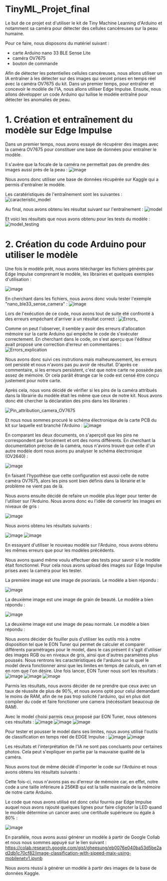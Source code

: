 # TinyML_Projet_final

Le but de ce projet est d'utiliser le kit de Tiny Machine Learning d'Arduino et notamment sa caméra pour détecter des cellules cancéreuses sur la peau humaine.

Pour ce faire, nous disposons du matériel suivant :
  - carte Arduino nano 33 BLE Sense Lite
  - caméra OV7675 
  - bouton de commande

Afin de détecter les potentielles cellules cancéreuses, nous allons utiliser un IA entraîner à les détecter sur des images qui seront prises en temps réel avec la caméra OV7675 du kit. Dans un premier temps, pour entraîner et concevoir le modèle de l'IA, nous allons utiliser Edge Impulse. Ensuite, nous allons développer un code Arduino qui tuilise le modèle entraîné pour détecter les anomalies de peau. 

# 1. Création et entraînement du modèle sur Edge Impulse

Dans un premier temps, nous avons essayé de récupérer des images avec la caméra OV7675 pour constituer une base de données pour entraîner le modèle. 

Il s'avère que la focale de la caméra ne permettait pas de prendre des images aussi près de la peau :
![image](https://user-images.githubusercontent.com/92917769/216774862-c42121de-5788-42d9-b48d-96cd29c23446.png)

Nous avons donc utiliser une base de données récupérée sur Kaggle qui a permis d'entraîner le modèle. 

Les caratéristiques de l'entraînement sont les suivantes :
![caracteristic_model](https://user-images.githubusercontent.com/92917769/216769477-3fe07546-200b-4d78-bdca-8b7939eaf94a.png)

Au final, nous avons obtenu les résultat suivant sur l'entraînement :
![model](https://user-images.githubusercontent.com/92917769/216769511-690fe6a6-b810-4c4e-a414-2a228a695e1c.png)

Et voici les résultats que nous avons obtenu pour les tests du modèle :
![model_testing](https://user-images.githubusercontent.com/92917769/216769531-596bd68f-685f-4196-8c71-7e79d1011971.png)

# 2. Création du code Arduino pour utiliser le modèle

Une fois le modèle prêt, nous avons télécharger les fichiers générés par Edge Impulse comprenant le modèle, les librairies et quelques exemples d'utilisation :

![image](https://user-images.githubusercontent.com/92917769/216769650-c92924aa-0344-4cad-8bd7-8f768c2cec6d.png)

En cherchant dans les fichiers, nous avons donc voulu tester l'exemple "nano_ble33_sense_camera" :
![image](https://user-images.githubusercontent.com/92917769/216769710-a6ccf9ce-5d42-4f7a-894c-deabd08ee832.png)

Lors de l'exécution de ce code, nous avons tout de suite été confronté à des erreurs empéchant d'arriver à un résultat correct :
![Errors_](https://user-images.githubusercontent.com/92917769/216769761-edcdf598-698a-40a8-86de-51deb72f16f4.png)

Comme on peut l'observer, il semble y avoir des erreurs d'allocation mémoire sur la carte Arduino qui empèche le code de s'exécuter correctement.
En cherchant dans le code, on s'est aperçu que l'éditeur avait proposé une correction d'erreur en commentaires :
![Errors_explication](https://user-images.githubusercontent.com/92917769/216769805-7b74a224-d1e3-4f99-9f19-297a262caf82.png)

Nous avons donc suivi ces instrutions mais malheureusement, les erreurs ont persisté et nous n'avons pas pu avoir de résultat. 
D'après ce commentaire, si les erreurs persistent, c'est que notre carte ne possède pas assez de mémoire. Or cela parâit étrange car le code est censé être conçu justement pour notre carte. 

Après cela, nous vons décidé de vérifier si les pins de la caméra attribués dans la librairie du modèle était les même que ceux de notre kit. 
Nous avons donc été chercher la déclaration des pins dans les librairies :

![Pin_attribution_camera_OV7675](https://user-images.githubusercontent.com/92917769/216770112-03d9ca19-9d1b-4a78-a54b-54ff4d762e6d.png)

Et nous nous sommes procuré le schéma électronique de la carte PCB du kit sur laquelle est branché l'Arduino :
![image](https://user-images.githubusercontent.com/92917769/216770107-17d380ce-25a3-4d84-8c0f-be4a2bd531ad.png)

En comparant les deux documents, on s'aperçoit que les pins ne correspondent par forcément et ont des noms différents.
En cherchant la documentation précise de la caméra, nous n'avons trouvé que celle d'un autre modèle dont nous avons pu analyser le schéma électronique (OV2640) :

![image](https://user-images.githubusercontent.com/92917769/216770815-72e9a58c-278e-4700-8328-250d5c35f114.png)

En faisant l'hypothèse que cette configuration est aussi celle de notre caméra OV7675, alors les pins sont bien définis dans la librairie et le problème ne vient pas de là. 

Nous avons ensuite décidé de refaire un modèle plus léger pour tenter de l'utiliser sur l'Arduino. 
Nous avons donc eu l'idée de convertir les images en niveaux de gris :

![image](https://user-images.githubusercontent.com/92917769/216774946-05acd709-8191-4a7a-a786-f4945f30275b.png)

Nous avons obtenu les résultats suivants :

![image](https://user-images.githubusercontent.com/92917769/216774993-23ff1bf7-6eee-426f-bd4a-80a540b62002.png)
![image](https://user-images.githubusercontent.com/92917769/216775014-ca4409df-2a65-4277-b703-99cde435aa7c.png)

En essayant d'utiliser le nouveau modèle sur l'Arduino, nous avons obtenu les mêmes erreurs que pour les modèles précédents. 

Nous avons quand même voulu effectuer des tests pour savoir si le modèle était fonctionnel. Pour cela nous avons upload des images sur Edge Impulse prises avec la caméra pour les tester.

La première image est une image de psoriasis. Le modèle a bien répondu :

![image](https://user-images.githubusercontent.com/92917769/216775292-3605b430-74ec-430d-8950-ed00da17a413.png)

La deuxième image est une image de grain de beauté. Le modèle a bien répondu :

![image](https://user-images.githubusercontent.com/92917769/216775381-1fa782c0-8075-4491-b22c-24766b8edee9.png)

La deuxième image est une image de peau normale. Le modèle a bien répondu :


Nous avons décider de fouiller puis d'utiliser les outils mis à notre disposition tel que le EON Tuner qui permet de calculer et comparer différents paramétrages pour le model, dans le cas présent il s'agit d'utiliser des images RGB ou en niveaux de gris, ainsi que d'autres paramètres plus poussés. Nous rentrons les caractéristiques de l'arduino sur le quel le model devra fonctionner ainsi que les limites en temps de calculs, en ram et en rom que l'on désire.
Une fois lancer, EON Tuner nous sort les résultats :
![image](https://user-images.githubusercontent.com/84172586/216776585-a1d8d559-568f-4f2d-85ab-997c0bffd3e6.png)
![image](https://user-images.githubusercontent.com/84172586/216776614-be341f05-0194-4759-bb56-f9cfac294815.png)
![image](https://user-images.githubusercontent.com/84172586/216776663-9d9ee045-fb8b-49b5-b645-d7e862fa0fc6.png)

Parmis les résultats, nous avons décider de ne prendre que ceux avec un taux de réussite de plus de 90%, et nous avons opté pour celui demandant le moins de RAM, afin de ne pas trop solicité l'arduino, qui en plus doit compiler du code et faire fonctioner une camera (nécéssitant beaucoup de RAM).

Avec le model choisi parmis ceux proposé par EON Tuner, nous obtenons ces résultats :
![image](https://user-images.githubusercontent.com/84172586/216776745-298e6654-06aa-4dc0-a09d-6bd013381d3a.png)
![image](https://user-images.githubusercontent.com/84172586/216776755-ae6c5f0b-92c6-49c3-b482-8e9d521cca0f.png)
![image](https://user-images.githubusercontent.com/84172586/216776765-9a2b778f-adbc-4a17-b490-6a17d018942a.png)


Pour tester et pousser le model dans ses limites, nous avons utilisé l'outils de classification en temps réel de EDGE Impulse :
![image](https://user-images.githubusercontent.com/84172586/216776822-ca0c364a-79b0-49a5-9f45-6eca642a39a7.png)
![image](https://user-images.githubusercontent.com/84172586/216776831-966e3c55-6b4e-47df-8df5-c4a0992d4a16.png)

Les résultats et l'interprétation de l'IA ne sont pas concluants pour certaines photos. Cela peut s'expliquer en partie par la mauvaise qualité de la caméra. 

Nous avons tout de même décidé d'importer le code sur l'Arduino et nous avons obtenu les résultats suivants :



Cette fois-ci, nous n'avons pas eu d'erreur de mémoire car, en effet, notre code a une taille inférieure à 256KB qui est la taille maximale de la mémoire de notre carte Arduino. 

Le code que nous avons utilisé est donc celui fournis par Edge Impulse auquel nous avons rajouté quelques lignes pour faire clignoter la LED quand le modèle détermine un cancer avec une certitude supérieure ou égale à 80% :

![image](https://user-images.githubusercontent.com/92917769/216820811-9affed6a-8a6d-4544-84d3-6adbb208b6da.png)

En parallèle, nous avons aussi générer un modèle à partir de Google Collab et nous nous sommes appuyé sur le lien suivant :
https://colab.research.google.com/gist/gheesung/eb0076e040ba53d5be2ad2db1c70cf82/image-classification-with-sipeed-maix-using-mobilenetv1.ipynb

Nous avons réussi à générer un modèle à partir des images de la base de données Kaggle. 
